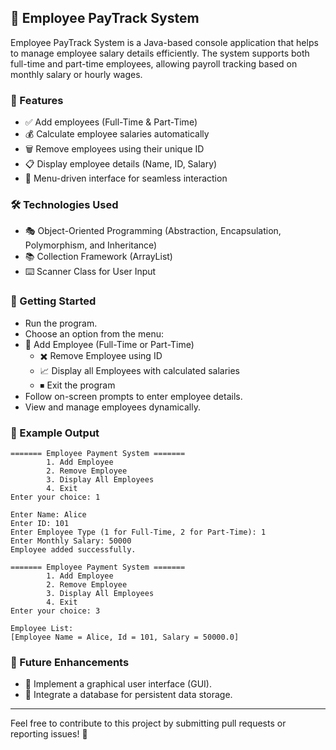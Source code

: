 ## 🚀 Employee PayTrack System

Employee PayTrack System is a Java-based console application that helps to  manage employee salary details efficiently. The system supports both full-time and part-time employees, allowing payroll tracking based on monthly salary or hourly wages.

### 🎯 Features

- ✅ Add employees (Full-Time & Part-Time)
- 💰 Calculate employee salaries automatically
- 🗑️ Remove employees using their unique ID
- 📋 Display employee details (Name, ID, Salary)
- 🔄 Menu-driven interface for seamless interaction


### 🛠️ Technologies Used

- 🎭 Object-Oriented Programming (Abstraction, Encapsulation, Polymorphism, and Inheritance)
- 📚 Collection Framework (ArrayList)
- ⌨️ Scanner Class for User Input

### 🚀 Getting Started

- Run the program.
- Choose an option from the menu:
- 🏢 Add Employee (Full-Time or Part-Time)
  - ✖️ Remove Employee using ID
  - 📈 Display all Employees with calculated salaries
  - ⏹ Exit the program
- Follow on-screen prompts to enter employee details.
- View and manage employees dynamically.

### 📌 Example Output

```
======= Employee Payment System =======
        1. Add Employee
        2. Remove Employee
        3. Display All Employees
        4. Exit
Enter your choice: 1

Enter Name: Alice
Enter ID: 101
Enter Employee Type (1 for Full-Time, 2 for Part-Time): 1
Enter Monthly Salary: 50000
Employee added successfully.

======= Employee Payment System =======
        1. Add Employee
        2. Remove Employee
        3. Display All Employees
        4. Exit
Enter your choice: 3

Employee List:
[Employee Name = Alice, Id = 101, Salary = 50000.0]
```

### 🎯 Future Enhancements
- 🔹 Implement a graphical user interface (GUI).
- 🔹 Integrate a database for persistent data storage.

---
Feel free to contribute to this project by submitting pull requests or reporting issues! 🚀  